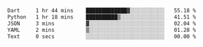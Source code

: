 <!--START_SECTION:waka-->

```txt
Dart     1 hr 44 mins    █████████████▓░░░░░░░░░░░   55.18 %
Python   1 hr 18 mins    ██████████▒░░░░░░░░░░░░░░   41.51 %
JSON     3 mins          ▓░░░░░░░░░░░░░░░░░░░░░░░░   02.04 %
YAML     2 mins          ▒░░░░░░░░░░░░░░░░░░░░░░░░   01.28 %
Text     0 secs          ░░░░░░░░░░░░░░░░░░░░░░░░░   00.00 %
```

<!--END_SECTION:waka-->
